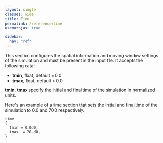 ```yaml
---
layout: single
classes: wide
title: Time
permalink: /reference/time
usemathjax: true

sidebar:
  nav: "ref"
---
```


This section configures the spatial information and moving window
settings of the simulation and must be present in the input file. It
accepts the following data:

- **tmin**, float, default = 0.0
- **tmax**, float, default = 0.0

**tmin**, **tmax** specify the initial and final time of the simulation
in normalized units.

Here's an example of a time section that sets the initial and final time
of the simulation to 0.0 and 70.0 respectively.

```text
time
{
  tmin = 0.0d0,
  tmax  = 70.d0,
}
```
